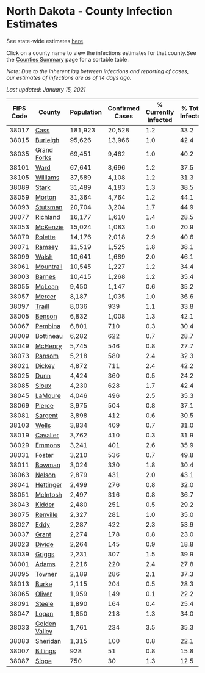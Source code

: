 # North Dakota - County Infection Estimates

See state-wide estimates [here](/infections/us-nd).

Click on a county name to view the infections estimates for that county.See the [Counties Summary](/infections/summary-counties) page for a sortable table.

*Note: Due to the inherent lag between infections and reporting of cases, our estimates of infections are as of 14 days ago.*

*Last updated: January 15, 2021*

|   FIPS Code |                         County |   Population |   Confirmed Cases |   % Currently Infected |   % Total Infected |
|-------------|--------------------------------|--------------|-------------------|------------------------|--------------------|
|       38017 |                   [Cass](cass) |      181,923 |            20,528 |                    1.2 |               33.2 |
|       38015 |           [Burleigh](burleigh) |       95,626 |            13,966 |                    1.0 |               42.4 |
|       38035 |     [Grand Forks](grand-forks) |       69,451 |             9,462 |                    1.0 |               40.2 |
|       38101 |                   [Ward](ward) |       67,641 |             8,696 |                    1.2 |               37.5 |
|       38105 |           [Williams](williams) |       37,589 |             4,108 |                    1.2 |               31.3 |
|       38089 |                 [Stark](stark) |       31,489 |             4,183 |                    1.3 |               38.5 |
|       38059 |               [Morton](morton) |       31,364 |             4,764 |                    1.2 |               44.1 |
|       38093 |           [Stutsman](stutsman) |       20,704 |             3,204 |                    1.7 |               44.9 |
|       38077 |           [Richland](richland) |       16,177 |             1,610 |                    1.4 |               28.5 |
|       38053 |           [McKenzie](mckenzie) |       15,024 |             1,083 |                    1.0 |               20.9 |
|       38079 |             [Rolette](rolette) |       14,176 |             2,018 |                    2.9 |               40.6 |
|       38071 |               [Ramsey](ramsey) |       11,519 |             1,525 |                    1.8 |               38.1 |
|       38099 |                 [Walsh](walsh) |       10,641 |             1,689 |                    2.0 |               46.1 |
|       38061 |         [Mountrail](mountrail) |       10,545 |             1,227 |                    1.2 |               34.4 |
|       38003 |               [Barnes](barnes) |       10,415 |             1,268 |                    1.2 |               35.4 |
|       38055 |               [McLean](mclean) |        9,450 |             1,147 |                    0.6 |               35.2 |
|       38057 |               [Mercer](mercer) |        8,187 |             1,035 |                    1.0 |               36.6 |
|       38097 |               [Traill](traill) |        8,036 |               939 |                    1.1 |               33.8 |
|       38005 |               [Benson](benson) |        6,832 |             1,008 |                    1.3 |               42.1 |
|       38067 |             [Pembina](pembina) |        6,801 |               710 |                    0.3 |               30.4 |
|       38009 |         [Bottineau](bottineau) |        6,282 |               622 |                    0.7 |               28.7 |
|       38049 |             [McHenry](mchenry) |        5,745 |               546 |                    0.8 |               27.7 |
|       38073 |               [Ransom](ransom) |        5,218 |               580 |                    2.4 |               32.3 |
|       38021 |               [Dickey](dickey) |        4,872 |               711 |                    2.4 |               42.2 |
|       38025 |                   [Dunn](dunn) |        4,424 |               360 |                    0.5 |               24.2 |
|       38085 |                 [Sioux](sioux) |        4,230 |               628 |                    1.7 |               42.4 |
|       38045 |             [LaMoure](lamoure) |        4,046 |               496 |                    2.5 |               35.3 |
|       38069 |               [Pierce](pierce) |        3,975 |               504 |                    0.8 |               37.1 |
|       38081 |             [Sargent](sargent) |        3,898 |               412 |                    0.6 |               30.5 |
|       38103 |                 [Wells](wells) |        3,834 |               409 |                    0.7 |               31.0 |
|       38019 |           [Cavalier](cavalier) |        3,762 |               410 |                    0.3 |               31.9 |
|       38029 |               [Emmons](emmons) |        3,241 |               401 |                    2.6 |               35.9 |
|       38031 |               [Foster](foster) |        3,210 |               536 |                    0.7 |               49.8 |
|       38011 |               [Bowman](bowman) |        3,024 |               330 |                    1.8 |               30.4 |
|       38063 |               [Nelson](nelson) |        2,879 |               431 |                    2.0 |               43.1 |
|       38041 |         [Hettinger](hettinger) |        2,499 |               276 |                    0.8 |               32.0 |
|       38051 |           [McIntosh](mcintosh) |        2,497 |               316 |                    0.8 |               36.7 |
|       38043 |               [Kidder](kidder) |        2,480 |               251 |                    0.5 |               29.2 |
|       38075 |           [Renville](renville) |        2,327 |               281 |                    1.0 |               35.0 |
|       38027 |                   [Eddy](eddy) |        2,287 |               422 |                    2.3 |               53.9 |
|       38037 |                 [Grant](grant) |        2,274 |               178 |                    0.8 |               23.0 |
|       38023 |               [Divide](divide) |        2,264 |               145 |                    0.9 |               18.8 |
|       38039 |               [Griggs](griggs) |        2,231 |               307 |                    1.5 |               39.9 |
|       38001 |                 [Adams](adams) |        2,216 |               220 |                    2.4 |               27.8 |
|       38095 |               [Towner](towner) |        2,189 |               286 |                    2.1 |               37.3 |
|       38013 |                 [Burke](burke) |        2,115 |               204 |                    0.5 |               28.3 |
|       38065 |               [Oliver](oliver) |        1,959 |               149 |                    0.1 |               22.2 |
|       38091 |               [Steele](steele) |        1,890 |               164 |                    0.4 |               25.4 |
|       38047 |                 [Logan](logan) |        1,850 |               218 |                    1.3 |               34.0 |
|       38033 | [Golden Valley](golden-valley) |        1,761 |               234 |                    3.5 |               35.3 |
|       38083 |           [Sheridan](sheridan) |        1,315 |               100 |                    0.8 |               22.1 |
|       38007 |           [Billings](billings) |          928 |                51 |                    0.8 |               15.8 |
|       38087 |                 [Slope](slope) |          750 |                30 |                    1.3 |               12.5 |